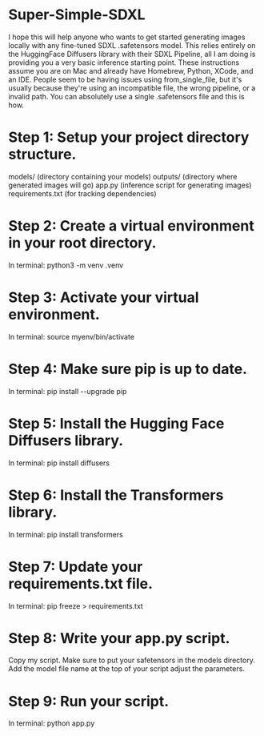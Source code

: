 # Super-Simple-SDXL
I hope this will help anyone who wants to get started generating images locally with any fine-tuned SDXL .safetensors model. This relies entirely on the HuggingFace Diffusers library with their SDXL Pipeline, all I am doing is providing you a very basic inference starting point. These instructions assume you are on Mac and already have Homebrew, Python, XCode, and an IDE. People seem to be having issues using from_single_file, but it's usually because they're using an incompatible file, the wrong pipeline, or a invalid path. You can absolutely use a single .safetensors file and this is how.

# Step 1: Setup your project directory structure.
models/ (directory containing your models)
outputs/ (directory where generated images will go)
app.py (inference script for generating images)
requirements.txt (for tracking dependencies)

# Step 2: Create a virtual environment in your root directory.
In terminal:
python3 -m venv .venv


# Step 3: Activate your virtual environment.
In terminal:
source myenv/bin/activate


# Step 4: Make sure pip is up to date.
In terminal:
pip install --upgrade pip


# Step 5: Install the Hugging Face Diffusers library.
In terminal:
pip install diffusers


# Step 6: Install the Transformers library.
In terminal:
pip install transformers


# Step 7: Update your requirements.txt file.
In terminal:
pip freeze > requirements.txt


# Step 8: Write your app.py script.
Copy my script. Make sure to put your safetensors in the models directory.
Add the model file name at the top of your script adjust the parameters.

# Step 9: Run your script.
In terminal:
python app.py

